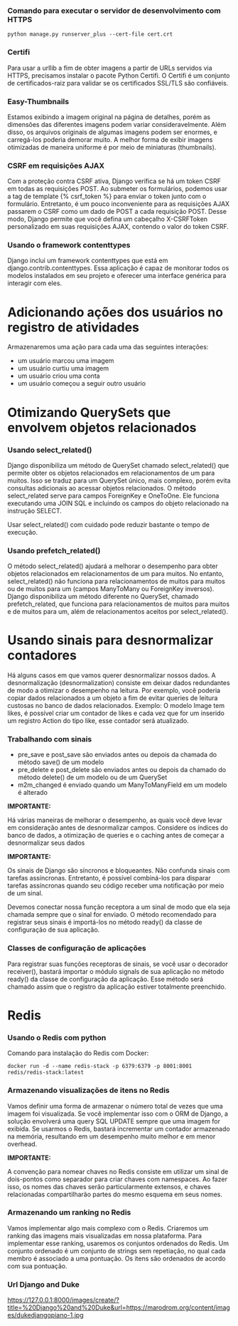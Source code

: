 ### Comando para executar o servidor de desenvolvimento com HTTPS

```
python manage.py runserver_plus --cert-file cert.crt
```

### Certifi

Para usar a urllib a fim de obter imagens a partir de URLs servidos via HTTPS,
precisamos instalar o pacote Python Certifi. O Certifi é um conjunto de certificados-raiz
para validar se os certificados SSL/TLS são confiáveis.

### Easy-Thumbnails

Estamos exibindo a imagem original na página de detalhes, porém as dimensões
das diferentes imagens podem variar consideravelmente. Além disso, os arquivos
originais de algumas imagens podem ser enormes, e carregá-los poderia demorar
muito. A melhor forma de exibir imagens otimizadas de maneira uniforme é por
meio de miniaturas (thumbnails).

### CSRF em requisições AJAX

Com a proteção contra CSRF ativa, Django verifica se há um token CSRF em todas as requisições POST.
Ao submeter os formulários, podemos usar a tag de template {% csrf_token %} para enviar o token
junto com o formulário. Entretanto, é um pouco inconveniente para as requisições AJAX passarem
o CSRF como um dado de POST a cada requisição POST. Desse modo, Django permite que você
defina um cabeçalho X-CSRFToken personalizado em suas requisições AJAX, contendo o valor
do token CSRF.

### Usando o framework contenttypes

Django inclui um framework contenttypes que está em django.contrib.contenttypes.
Essa aplicação é capaz de monitorar todos os modelos instalados em seu projeto
e oferecer uma interface genérica para interagir com eles.

# Adicionando ações dos usuários no registro de atividades

Armazenaremos uma ação para cada uma das seguintes interações:

- um usuário marcou uma imagem
- um usuário curtiu uma imagem
- um usuário criou uma conta
- um usuário começou a seguir outro usuário

# Otimizando QuerySets que envolvem objetos relacionados

### Usando select_related()

Django disponibiliza um método de QuerySet chamado select_related() que
permite obter os objetos relacionados em relacionamentos de um para muitos.
Isso se traduz para um QuerySet único, mais complexo, porém evita consultas
adicionais ao acessar objetos relacionados. O método select_related serve para campos
ForeignKey e OneToOne. Ele funciona executando uma JOIN SQL e incluindo os campos
do objeto relacionado na instrução SELECT.

Usar select_related() com cuidado pode reduzir bastante o tempo de execução.

### Usando prefetch_related()

O método select_related() ajudará a melhorar o desempenho para obter objetos
relacionados em relacionamentos de um para muitos. No entanto, select_related()
não funciona para relacionamentos de muitos para muitos ou de muitos para um
(campos ManyToMany ou ForeignKey inversos). Django disponibiliza um método diferente
no QuerySet, chamado prefetch_related, que funciona para relacionamentos de muitos
para muitos e de muitos para um, além de relacionamentos aceitos por select_related().

# Usando sinais para desnormalizar contadores

Há alguns casos em que vamos querer desnormalizar nossos dados. A desnormalização
(desnormalization) consiste em deixar dados redundantes de modo a otimizar
o desempenho na leitura. Por exemplo, você poderia copiar dados relacionados
a um objeto a fim de evitar queries de leitura custosas no banco de dados relacionados.
Exemplo: O modelo Image tem likes, é possível criar um contador de likes e
cada vez que for um inserido um registro Action do tipo like, esse contador será atualizado.

### Trabalhando com sinais

- pre_save e post_save são enviados antes ou depois da chamada do método save() de um modelo
- pre_delete e post_delete são enviados antes ou depois da chamado do método delete() de um modelo ou de um QuerySet
- m2m_changed é enviado quando um ManyToManyField em um modelo é alterado

**IMPORTANTE:**

Há várias maneiras de melhorar o desempenho, as quais você deve levar em
consideração antes de desnormalizar campos. Considere os índices do banco
de dados, a otimização de queries e o caching antes de começar a desnormalizar seus dados

**IMPORTANTE:**

Os sinais de Django são síncronos e bloqueantes. Não confunda sinais com tarefas
assíncronas. Entretanto, é possível combiná-los para disparar tarefas assíncronas
quando seu código receber uma notificação por meio de um sinal.

Devemos conectar nossa função receptora a um sinal de modo que ela seja chamada
sempre que o sinal for enviado. O método recomendado para registrar seus sinais
é importá-los no método ready() da classe de configuração de sua aplicação.

### Classes de configuração de aplicações

Para registrar suas funções receptoras de sinais, se você usar o decorador receiver(),
bastará importar o módulo signals de sua aplicação no método ready() da classe de
configuração da aplicação. Esse método será chamado assim que o registro da aplicação
estiver totalmente preenchido.

# Redis

### Usando o Redis com python

Comando para instalação do Redis com Docker:

```
docker run -d --name redis-stack -p 6379:6379 -p 8001:8001 redis/redis-stack:latest
```

### Armazenando visualizações de itens no Redis

Vamos definir uma forma de armazenar o número total de vezes que uma imagem foi
visualizada. Se você implementar isso com o ORM de Django, a solução envolverá
uma query SQL UPDATE sempre que uma imagem for exibida. Se usarmos o Redis,
bastará incrementar um contador armazenado na memória, resultando em um desempenho
muito melhor e em menor overhead.

**IMPORTANTE:**

A convenção para nomear chaves no Redis consiste em utilizar um sinal de dois-pontos
como separador para criar chaves com namespaces. Ao fazer isso, os nomes das chaves
serão particularmente extensos, e chaves relacionadas compartilharão partes do mesmo
esquema em seus nomes.

### Armazenando um ranking no Redis

Vamos implementar algo mais complexo com o Redis. Criaremos um ranking das imagens mais
visualizadas em nossa plataforma. Para implementar esse ranking, usaremos os conjuntos
ordenados do Redis. Um conjunto ordenado é um conjunto de strings sem repetiação, no
qual cada membro é associado a uma pontuação. Os itens são ordenados de acordo com sua pontuação.

### Url Django and Duke

https://127.0.0.1:8000/images/create/?title=%20Django%20and%20Duke&url=https://marodrom.org/content/images/dukedjangopiano-1.jpg